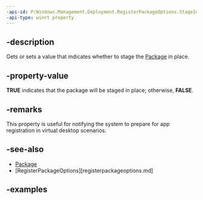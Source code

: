 ```yaml
---
-api-id: P:Windows.Management.Deployment.RegisterPackageOptions.StageInPlace
-api-type: winrt property
---
```


## -description

Gets or sets a value that indicates whether to stage the [Package](https://docs.microsoft.com/uwp/api/windows.applicationmodel.package) in place.

## -property-value

**TRUE** indicates that the package will be staged in place; otherwise, **FALSE**.

## -remarks

This property is useful for notifying the system to prepare for app registration in virtual desktop scenarios.  

## -see-also

- [Package](https://docs.microsoft.com/uwp/api/windows.applicationmodel.package)
- [RegisterPackageOptions][registerpackageoptions.md]

## -examples

